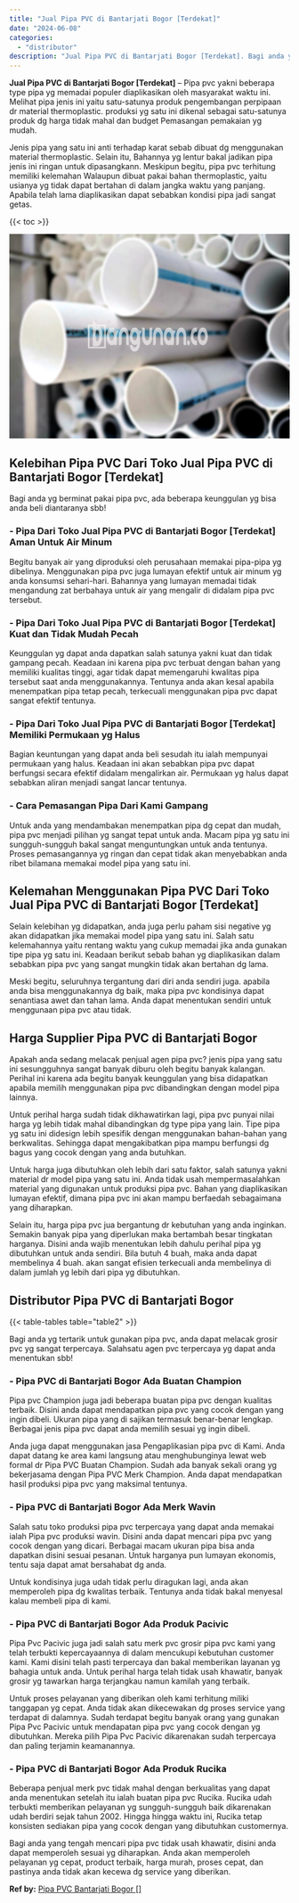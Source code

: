 ```yaml
---
title: "Jual Pipa PVC di Bantarjati Bogor [Terdekat]"
date: "2024-06-08"
categories: 
  - "distributor"
description: "Jual Pipa PVC di Bantarjati Bogor [Terdekat]. Bagi anda yang tengah mencari pipa pvc tidak usah khawatir, disini anda dapat memperoleh sesuai yg diharapkan...."
---
```


**Jual Pipa PVC di Bantarjati Bogor \[Terdekat\]** – Pipa pvc yakni beberapa type pipa yg memadai populer diaplikasikan oleh masyarakat waktu ini. Melihat pipa jenis ini yaitu satu-satunya produk pengembangan perpipaan dr material thermoplastic. produksi yg satu ini dikenal sebagai satu-satunya produk dg harga tidak mahal dan budget Pemasangan pemakaian yg mudah.

Jenis pipa yang satu ini anti terhadap karat sebab dibuat dg menggunakan material thermoplastic. Selain itu, Bahannya yg lentur bakal jadikan pipa jenis ini ringan untuk dipasangkann. Meskipun begitu, pipa pvc terhitung memiliki kelemahan Walaupun dibuat pakai bahan thermoplastic, yaitu usianya yg tidak dapat bertahan di dalam jangka waktu yang panjang. Apabila telah lama diaplikasikan dapat sebabkan kondisi pipa jadi sangat getas.

{{< toc >}}

![Jual Pipa PVC di Bantarjati Bogor [Terdekat]](/images/jaul-pipa-pvc-04.png)

## Kelebihan Pipa PVC Dari Toko Jual Pipa PVC di Bantarjati Bogor \[Terdekat\]

Bagi anda yg berminat pakai pipa pvc, ada beberapa keunggulan yg bisa anda beli diantaranya sbb!

### \- Pipa Dari Toko Jual Pipa PVC di Bantarjati Bogor \[Terdekat\] Aman Untuk Air Minum

Begitu banyak air yang diproduksi oleh perusahaan memakai pipa-pipa yg dibelinya. Menggunakan pipa pvc juga lumayan efektif untuk air minum yg anda konsumsi sehari-hari. Bahannya yang lumayan memadai tidak mengandung zat berbahaya untuk air yang mengalir di didalam pipa pvc tersebut.

### \- Pipa Dari Toko Jual Pipa PVC di Bantarjati Bogor \[Terdekat\] Kuat dan Tidak Mudah Pecah

Keunggulan yg dapat anda dapatkan salah satunya yakni kuat dan tidak gampang pecah. Keadaan ini karena pipa pvc terbuat dengan bahan yang memiliki kualitas tinggi, agar tidak dapat memengaruhi kwalitas pipa tersebut saat anda menggunakannya. Tentunya anda akan kesal apabila menempatkan pipa tetap pecah, terkecuali menggunakan pipa pvc dapat sangat efektif tentunya.

### \- Pipa Dari Toko Jual Pipa PVC di Bantarjati Bogor \[Terdekat\] Memiliki Permukaan yg Halus

Bagian keuntungan yang dapat anda beli sesudah itu ialah mempunyai permukaan yang halus. Keadaan ini akan sebabkan pipa pvc dapat berfungsi secara efektif didalam mengalirkan air. Permukaan yg halus dapat sebabkan aliran menjadi sangat lancar tentunya.

### \- Cara Pemasangan Pipa Dari Kami Gampang

Untuk anda yang mendambakan menempatkan pipa dg cepat dan mudah, pipa pvc menjadi pilihan yg sangat tepat untuk anda. Macam pipa yg satu ini sungguh-sungguh bakal sangat menguntungkan untuk anda tentunya. Proses pemasangannya yg ringan dan cepat tidak akan menyebabkan anda ribet bilamana memakai model pipa yang satu ini.

## Kelemahan Menggunakan Pipa PVC Dari Toko Jual Pipa PVC di Bantarjati Bogor \[Terdekat\]

Selain kelebihan yg didapatkan, anda juga perlu paham sisi negative yg akan didapatkan jika memakai model pipa yang satu ini. Salah satu kelemahannya yaitu rentang waktu yang cukup memadai jika anda gunakan tipe pipa yg satu ini. Keadaan berikut sebab bahan yg diaplikasikan dalam sebabkan pipa pvc yang sangat mungkin tidak akan bertahan dg lama.

Meski begitu, seluruhnya tergantung dari diri anda sendiri juga. apabila anda bisa menggunakannya dg baik, maka pipa pvc kondisinya dapat senantiasa awet dan tahan lama. Anda dapat menentukan sendiri untuk menggunaan pipa pvc atau tidak.

## Harga Supplier Pipa PVC di Bantarjati Bogor

Apakah anda sedang melacak penjual agen pipa pvc? jenis pipa yang satu ini sesungguhnya sangat banyak diburu oleh begitu banyak kalangan. Perihal ini karena ada begitu banyak keunggulan yang bisa didapatkan apabila memilih menggunakan pipa pvc dibandingkan dengan model pipa lainnya.

Untuk perihal harga sudah tidak dikhawatirkan lagi, pipa pvc punyai nilai harga yg lebih tidak mahal dibandingkan dg type pipa yang lain. Tipe pipa yg satu ini didesign lebih spesifik dengan menggunakan bahan-bahan yang berkwalitas. Sehingga dapat mengakibatkan pipa mampu berfungsi dg bagus yang cocok dengan yang anda butuhkan.

Untuk harga juga dibutuhkan oleh lebih dari satu faktor, salah satunya yakni material dr model pipa yang satu ini. Anda tidak usah mempermasalahkan material yang digunakan untuk produksi pipa pvc. Bahan yang diaplikasikan lumayan efektif, dimana pipa pvc ini akan mampu berfaedah sebagaimana yang diharapkan.

Selain itu, harga pipa pvc jua bergantung dr kebutuhan yang anda inginkan. Semakin banyak pipa yang diperlukan maka bertambah besar tingkatan harganya. Disini anda wajib menentukan lebih dahulu perihal pipa yg dibutuhkan untuk anda sendiri. Bila butuh 4 buah, maka anda dapat membelinya 4 buah. akan sangat efisien terkecuali anda membelinya di dalam jumlah yg lebih dari pipa yg dibutuhkan.

## Distributor Pipa PVC di Bantarjati Bogor

{{< table-tables table="table2" >}}

Bagi anda yg tertarik untuk gunakan pipa pvc, anda dapat melacak grosir pvc yg sangat terpercaya. Salahsatu agen pvc terpercaya yg dapat anda menentukan sbb!

### \- Pipa PVC di Bantarjati Bogor Ada Buatan Champion

Pipa pvc Champion juga jadi beberapa buatan pipa pvc dengan kualitas terbaik. Disini anda dapat mendapatkan pipa pvc yang cocok dengan yang ingin dibeli. Ukuran pipa yang di sajikan termasuk benar-benar lengkap. Berbagai jenis pipa pvc dapat anda memilih sesuai yg ingin dibeli.

Anda juga dapat menggunakan jasa Pengaplikasian pipa pvc di Kami. Anda dapat datang ke area kami langsung atau menghubunginya lewat web formal dr Pipa PVC Buatan Champion. Sudah ada banyak sekali orang yg bekerjasama dengan Pipa PVC Merk Champion. Anda dapat mendapatkan hasil produksi pipa pvc yang maksimal tentunya.

### \- Pipa PVC di Bantarjati Bogor Ada Merk Wavin

Salah satu toko produksi pipa pvc terpercaya yang dapat anda memakai ialah Pipa pvc produksi wavin. Disini anda dapat mencari pipa pvc yang cocok dengan yang dicari. Berbagai macam ukuran pipa bisa anda dapatkan disini sesuai pesanan. Untuk harganya pun lumayan ekonomis, tentu saja dapat amat bersahabat dg anda.

Untuk kondisinya juga udah tidak perlu diragukan lagi, anda akan memperoleh pipa dg kwalitas terbaik. Tentunya anda tidak bakal menyesal kalau membeli pipa di kami.

### \- Pipa PVC di Bantarjati Bogor Ada Produk Pacivic

Pipa Pvc Pacivic juga jadi salah satu merk pvc grosir pipa pvc kami yang telah terbukti kepercayaannya di dalam mencukupi kebutuhan customer kami. Kami disini telah pasti terpercaya dan bakal memberikan layanan yg bahagia untuk anda. Untuk perihal harga telah tidak usah khawatir, banyak grosir yg tawarkan harga terjangkau namun kamilah yang terbaik.

Untuk proses pelayanan yang diberikan oleh kami terhitung miliki tanggapan yg cepat. Anda tidak akan dikecewakan dg proses service yang terdapat di dalamnya. Sudah terdapat begitu banyak orang yang gunakan Pipa Pvc Pacivic untuk mendapatan pipa pvc yang cocok dengan yg dibutuhkan. Mereka pilih Pipa Pvc Pacivic dikarenakan sudah terpercaya dan paling terjamin keamanannya.

### \- Pipa PVC di Bantarjati Bogor Ada Produk Rucika

Beberapa penjual merk pvc tidak mahal dengan berkualitas yang dapat anda menentukan setelah itu ialah buatan pipa pvc Rucika. Rucika udah terbukti memberikan pelayanan yg sungguh-sungguh baik dikarenakan udah berdiri sejak tahun 2002. Hingga hingga waktu ini, Rucika tetap konsisten sediakan pipa yang cocok dengan yang dibutuhkan customernya.

Bagi anda yang tengah mencari pipa pvc tidak usah khawatir, disini anda dapat memperoleh sesuai yg diharapkan. Anda akan memperoleh pelayanan yg cepat, product terbaik, harga murah, proses cepat, dan pastinya anda tidak akan kecewa dg service yang diberikan.

**Ref by:** [Pipa PVC Bantarjati Bogor []](https://id.wikipedia.org/wiki/Pipa)
